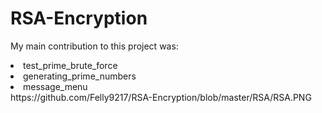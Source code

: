 # RSA-Encryption

My main contribution to this project was: 
<li>test_prime_brute_force</li>
<li>generating_prime_numbers</li>
<li>message_menu</li>
https://github.com/Felly9217/RSA-Encryption/blob/master/RSA/RSA.PNG
